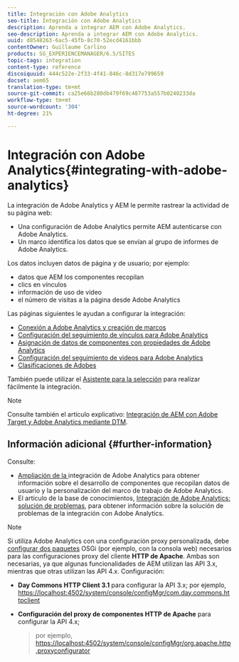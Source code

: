 ```yaml
---
title: Integración con Adobe Analytics
seo-title: Integración con Adobe Analytics
description: Aprenda a integrar AEM con Adobe Analytics.
seo-description: Aprenda a integrar AEM con Adobe Analytics.
uuid: d8548263-6ac5-45fb-8c70-52ecd4161bbb
contentOwner: Guillaume Carlino
products: SG_EXPERIENCEMANAGER/6.5/SITES
topic-tags: integration
content-type: reference
discoiquuid: 444c522e-2f33-4f41-846c-8d317e799659
docset: aem65
translation-type: tm+mt
source-git-commit: ca25e66b280db479f69c487753a557b0240233da
workflow-type: tm+mt
source-wordcount: '304'
ht-degree: 21%

---
```



# Integración con Adobe Analytics{#integrating-with-adobe-analytics}

La integración de Adobe Analytics y AEM le permite rastrear la actividad de su página web:

* Una configuración de Adobe Analytics permite AEM autenticarse con Adobe Analytics.
* Un marco identifica los datos que se envían al grupo de informes de Adobe Analytics.

Los datos incluyen datos de página y de usuario; por ejemplo:

* datos que AEM los componentes recopilan
* clics en vínculos
* información de uso de vídeo
* el número de visitas a la página desde Adobe Analytics

Las páginas siguientes le ayudan a configurar la integración:

* [Conexión a Adobe Analytics y creación de marcos](/help/sites-administering/adobeanalytics-connect.md)
* [Configuración del seguimiento de vínculos para Adobe Analytics](/help/sites-administering/adobeanalytics-link.md)
* [Asignación de datos de componentes con propiedades de Adobe Analytics](/help/sites-administering/adobeanalytics-mapping.md)
* [Configuración del seguimiento de videos para Adobe Analytics](/help/sites-administering/adobeanalytics-video.md)
* [Clasificaciones de Adobes](/help/sites-administering/adobeanalytics-classifications.md)

También puede utilizar el [Asistente para la selección](/help/sites-administering/opt-in.md) para realizar fácilmente la integración.

>[!NOTE]
>
>Consulte también el artículo explicativo: [Integración de AEM con Adobe Target y Adobe Analytics mediante DTM](https://helpx.adobe.com/experience-manager/using/integrate-digital-marketing-solutions.html).

## Información adicional {#further-information}

Consulte:

* [Ampliación de la ](/help/sites-developing/extending-analytics.md) integración de Adobe Analytics para obtener información sobre el desarrollo de componentes que recopilan datos de usuario y la personalización del marco de trabajo de Adobe Analytics.
* El artículo de la base de conocimientos, [Integración de Adobe Analytics: solución de problemas](https://helpx.adobe.com/experience-manager/kb/sitecatalystintegrationtroubleshooting.html), para obtener información sobre la solución de problemas de la integración con Adobe Analytics.

>[!NOTE]
>
>Si utiliza Adobe Analytics con una configuración proxy personalizada, debe [configurar dos paquetes](/help/sites-deploying/configuring-osgi.md) OSGi (por ejemplo, con la consola web) necesarios para las configuraciones proxy del cliente **HTTP de Apache**. Ambas son necesarias, ya que algunas funcionalidades de AEM utilizan las API 3.x, mientras que otras utilizan las API 4.x. Configuración:
>
>* **Day Commons HTTP Client 3.1** para configurar la API 3.x;
   >  por ejemplo, [https://localhost:4502/system/console/configMgr/com.day.commons.httpclient](https://localhost:4502/system/console/configMgr/com.day.commons.httpclient)
   >
   >
* **Configuración del proxy de componentes HTTP de Apache** para configurar la API 4.x;
   >  por ejemplo, [https://localhost:4502/system/console/configMgr/org.apache.http.proxyconfigurator](https://localhost:4502/system/console/configMgr/org.apache.http.proxyconfigurator)

>



